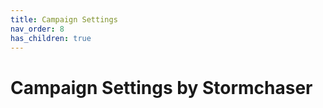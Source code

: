 ```yaml
---
title: Campaign Settings
nav_order: 8
has_children: true
---
```


# Campaign Settings by Stormchaser